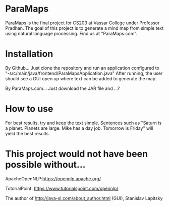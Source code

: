# ParaMaps

ParaMaps is the final project for CS203 at Vassar College under Professor Pradhan. The goal of this project is to generate a mind map from simple text using natural language processing. Find us at "ParaMaps.com".

# Installation 

By Github...
Just clone the repository and run an application configured to 
"-src/main/java/frontend/ParaMapsApplication.java"
After running, the user should see a GUI open up where text can be added to generate the map.

By ParaMaps.com...
Just download the JAR file and ...?

# How to use

For best results, try and keep the text simple. Sentences such as "Saturn is a planet.
Planets are large. Mike has a day job. Tomorrow is Friday" will yield the best results. 

# This project would not have been possible without...

ApacheOpenNLP:https://opennlp.apache.org/



TutorialPoint: https://www.tutorialspoint.com/opennlp/



The author of http://java-sl.com/about_author.html (GUI), Stanislav Lapitsky

